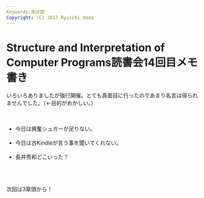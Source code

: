 ```yaml
---
Keywords:未分類
Copyright: (C) 2017 Ryuichi Ueda
---
```


# Structure and Interpretation of Computer Programs読書会14回目メモ書き
いろいろありましたが強行開催。とても真面目に行ったのであまり名言は得られませんでした。（←目的がおかしい。）<br />
<br />
<ul><br />
<li>今日は興奮シュガーが足りない。</li><br />
<li>今日は古Kindleが言う事を聞いてくれない。</li><br />
<li>長井秀和どこいった？</li><br />
</ul><br />
<br />
次回は3章頭から！
